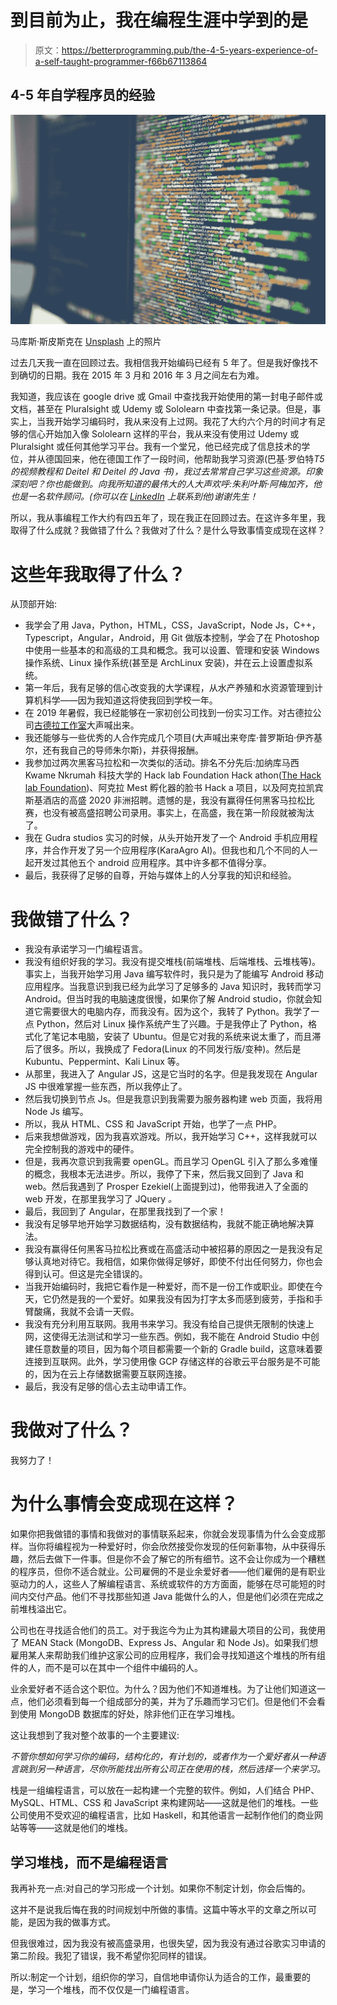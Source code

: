 # 到目前为止，我在编程生涯中学到的是

> 原文：<https://betterprogramming.pub/the-4-5-years-experience-of-a-self-taught-programmer-f66b67113864>

## 4-5 年自学程序员的经验

![](img/d7c39c274d7fde3444d909b95cdcc079.png)

马库斯·斯皮斯克在 [Unsplash](/s/photos/computers?utm_source=unsplash&utm_medium=referral&utm_content=creditCopyText) 上的照片

过去几天我一直在回顾过去。我相信我开始编码已经有 5 年了。但是我好像找不到确切的日期。我在 2015 年 3 月和 2016 年 3 月之间左右为难。

我知道，我应该在 google drive 或 Gmail 中查找我开始使用的第一封电子邮件或文档，甚至在 Pluralsight 或 Udemy 或 Sololearn 中查找第一条记录。但是，事实上，当我开始学习编码时，我从来没有上过网。我花了大约六个月的时间才有足够的信心开始加入像 Sololearn 这样的平台，我从来没有使用过 Udemy 或 Pluralsight 或任何其他学习平台。我有一个堂兄，他已经完成了信息技术的学位，并从德国回来，他在德国工作了一段时间，他帮助我学习资源(巴基·罗伯特*T5 的视频教程和 Deitel 和 Deitel 的 Java 书)，我过去常常自己学习这些资源。印象深刻吧？你也能做到。向我所知道的最伟大的人大声欢呼:朱利叶斯·阿梅加齐，他也是一名软件顾问。(你可以在 [LinkedIn](https://www.linkedin.com/in/julius-amegadzie-a7919166) 上联系到他)谢谢先生！*

所以，我从事编程工作大约有四五年了，现在我正在回顾过去。在这许多年里，我取得了什么成就？我做错了什么？我做对了什么？是什么导致事情变成现在这样？

# 这些年我取得了什么？

从顶部开始:

*   我学会了用 Java，Python，HTML，CSS，JavaScript，Node Js，C++，Typescript，Angular，Android，用 Git 做版本控制，学会了在 Photoshop 中使用一些基本的和高级的工具和概念。我可以设置、管理和安装 Windows 操作系统、Linux 操作系统(甚至是 ArchLinux 安装)，并在云上设置虚拟系统。
*   第一年后，我有足够的信心改变我的大学课程，从水产养殖和水资源管理到计算机科学——因为我知道这将使我回到学校一年。
*   在 2019 年暑假，我已经能够在一家初创公司找到一份实习工作。对古德拉公司[古德拉工作室](https://www.gudra-studio.com/)大声喊出来。
*   我还能够与一些优秀的人合作完成几个项目(大声喊出来夸库·普罗斯珀·伊齐基尔，还有我自己的导师朱尔斯)，并获得报酬。
*   我参加过两次黑客马拉松和一次类似的活动。排名不分先后:加纳库马西 Kwame Nkrumah 科技大学的 Hack lab Foundation Hack athon([The Hack lab Foundation](https://www.hacklabgh.org/))、阿克拉 Mest 孵化器的脸书 Hack a 项目，以及阿克拉凯宾斯基酒店的高盛 2020 非洲招聘。遗憾的是，我没有赢得任何黑客马拉松比赛，也没有被高盛招聘公司录用。事实上，在高盛，我在第一阶段就被淘汰了。
*   我在 Gudra studios 实习的时候，从头开始开发了一个 Android 手机应用程序，并合作开发了另一个应用程序(KaraAgro AI)。但我也和几个不同的人一起开发过其他五个 android 应用程序。其中许多都不值得分享。
*   最后，我获得了足够的自尊，开始与媒体上的人分享我的知识和经验。

# **我做错了什么？**

*   我没有承诺学习一门编程语言。
*   我没有组织好我的学习。我没有提交堆栈(前端堆栈、后端堆栈、云堆栈等)。事实上，当我开始学习用 Java 编写软件时，我只是为了能编写 Android 移动应用程序。当我意识到我已经为此学习了足够多的 Java 知识时，我转而学习 Android。但当时我的电脑速度很慢，如果你了解 Android studio，你就会知道它需要很大的电脑内存，而我没有。因为这个，我转了 Python。我学了一点 Python，然后对 Linux 操作系统产生了兴趣。于是我停止了 Python，格式化了笔记本电脑，安装了 Ubuntu。但是它对我的系统来说太重了，而且滞后了很多。所以，我换成了 Fedora(Linux 的不同发行版/变种)。然后是 Kubuntu、Peppermint、Kali Linux 等。
*   从那里，我进入了 Angular JS，这是它当时的名字。但是我发现在 Angular JS 中很难掌握一些东西，所以我停止了。
*   然后我切换到节点 Js。但是我意识到我需要为服务器构建 web 页面，我将用 Node Js 编写。
*   所以，我从 HTML、CSS 和 JavaScript 开始，也学了一点 PHP。
*   后来我想做游戏，因为我喜欢游戏。所以，我开始学习 C++，这样我就可以完全控制我的游戏中的硬件。
*   但是，我再次意识到我需要 openGL。而且学习 OpenGL 引入了那么多难懂的概念，我根本无法进步。所以，我停了下来，然后我又回到了 Java 和 web。然后我遇到了 Prosper Ezekiel(上面提到过)，他带我进入了全面的 web 开发，在那里我学习了 JQuery *。*
*   最后，我回到了 Angular，在那里我找到了一个家！
*   我没有足够早地开始学习数据结构，没有数据结构，我就不能正确地解决算法。
*   我没有赢得任何黑客马拉松比赛或在高盛活动中被招募的原因之一是我没有足够认真地对待它。我相信，如果你做得足够好，即使不付出任何努力，你也会得到认可。但这是完全错误的。
*   当我开始编码时，我把它看作是一种爱好，而不是一份工作或职业。即使在今天，它仍然是我的一个爱好。如果我没有因为打字太多而感到疲劳，手指和手臂酸痛，我就不会请一天假。
*   我没有充分利用互联网。我用书来学习。我没有给自己提供无限制的快速上网，这使得无法测试和学习一些东西。例如，我不能在 Android Studio 中创建任意数量的项目，因为每个项目都需要一个新的 Gradle build，这意味着要连接到互联网。此外，学习使用像 GCP 存储这样的谷歌云平台服务是不可能的，因为在云上存储数据需要互联网连接。
*   最后，我没有足够的信心去主动申请工作。

# 我做对了什么？

我努力了！

# 为什么事情会变成现在这样？

如果你把我做错的事情和我做对的事情联系起来，你就会发现事情为什么会变成那样。当你将编程视为一种爱好时，你会欣然接受你发现的任何新事物，从中获得乐趣，然后去做下一件事。但是你不会了解它的所有细节。这不会让你成为一个糟糕的程序员，但你不适合就业。公司雇佣的不是业余爱好者——他们雇佣的是有职业驱动力的人，这些人了解编程语言、系统或软件的方方面面，能够在尽可能短的时间内交付产品。他们不寻找那些知道 Java 能做什么的人，但是他们必须在完成之前堆栈溢出它。

公司也在寻找适合他们的员工。对于我迄今为止为其构建最大项目的公司，我使用了 MEAN Stack (MongoDB、Express Js、Angular 和 Node Js)。如果我们想雇用某人来帮助我们维护这家公司的应用程序，我们会寻找知道这个堆栈的所有组件的人，而不是可以在其中一个组件中编码的人。

业余爱好者不适合这个职位。为什么？因为他们不知道堆栈。为了让他们知道这一点，他们必须看到每一个组成部分的美，并为了乐趣而学习它们。但是他们不会看到使用 MongoDB 数据库的好处，除非他们正在学习堆栈。

这让我想到了我对整个故事的一个主要建议:

*不管你想如何学习你的编码，结构化的，有计划的，或者作为一个爱好者从一种语言跳到另一种语言，尽你所能找出所有公司正在使用的栈，然后选择一个来学习。*

栈是一组编程语言，可以放在一起构建一个完整的软件。例如，人们结合 PHP、MySQL、HTML、CSS 和 JavaScript 来构建网站——这就是他们的堆栈。一些公司使用不受欢迎的编程语言，比如 Haskell，和其他语言一起制作他们的商业网站等等——这就是他们的堆栈。

## 学习堆栈，而不是编程语言

我再补充一点:对自己的学习形成一个计划。如果你不制定计划，你会后悔的。

这并不是说我后悔在我的时间规划中所做的事情。这篇中等水平的文章之所以可能，是因为我的做事方式。

但我很难过，因为我没有被高盛录用，也很失望，因为我没有通过谷歌实习申请的第二阶段。我犯了错误，我不希望你犯同样的错误。

所以:制定一个计划，组织你的学习，自信地申请你认为适合的工作，最重要的是，学习一个堆栈，而不仅仅是一门编程语言。